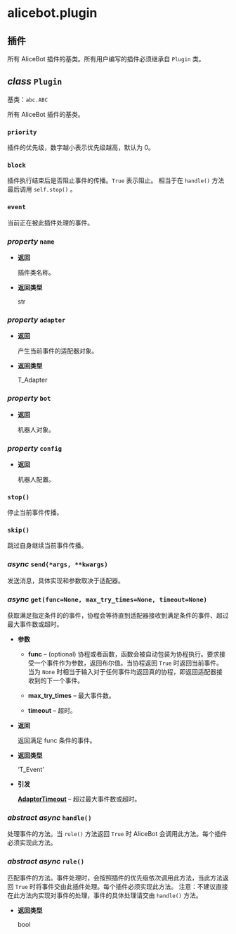 # alicebot.plugin

## 插件

所有 AliceBot 插件的基类。所有用户编写的插件必须继承自 `Plugin` 类。


## _class_ `Plugin`

基类：`abc.ABC`

所有 AliceBot 插件的基类。


### `priority`

插件的优先级，数字越小表示优先级越高，默认为 0。


### `block`

插件执行结束后是否阻止事件的传播。`True` 表示阻止。
相当于在 `handle()` 方法最后调用 `self.stop()` 。


### `event`

当前正在被此插件处理的事件。


### _property_ `name`


* **返回**

    插件类名称。



* **返回类型**

    str



### _property_ `adapter`


* **返回**

    产生当前事件的适配器对象。



* **返回类型**

    T_Adapter



### _property_ `bot`


* **返回**

    机器人对象。



### _property_ `config`


* **返回**

    机器人配置。



### `stop()`

停止当前事件传播。


### `skip()`

跳过自身继续当前事件传播。


### _async_ `send(*args, **kwargs)`

发送消息，具体实现和参数取决于适配器。


### _async_ `get(func=None, max_try_times=None, timeout=None)`

获取满足指定条件的的事件，协程会等待直到适配器接收到满足条件的事件、超过最大事件数或超时。


* **参数**

    
    * **func** – (optional) 协程或者函数，函数会被自动包装为协程执行。要求接受一个事件作为参数，返回布尔值。当协程返回 `True` 时返回当前事件。
    当为 `None` 时相当于输入对于任何事件均返回真的协程，即返回适配器接收到的下一个事件。


    * **max_try_times** – 最大事件数。


    * **timeout** – 超时。



* **返回**

    返回满足 func 条件的事件。



* **返回类型**

    ‘T_Event’



* **引发**

    [**AdapterTimeout**](exception.md#alicebot.exception.AdapterTimeout) – 超过最大事件数或超时。



### _abstract async_ `handle()`

处理事件的方法。当 `rule()` 方法返回 `True` 时 AliceBot 会调用此方法。每个插件必须实现此方法。


### _abstract async_ `rule()`

匹配事件的方法。事件处理时，会按照插件的优先级依次调用此方法，当此方法返回 `True` 时将事件交由此插件处理。每个插件必须实现此方法。
注意：不建议直接在此方法内实现对事件的处理，事件的具体处理请交由 `handle()` 方法。


* **返回类型**

    bool
